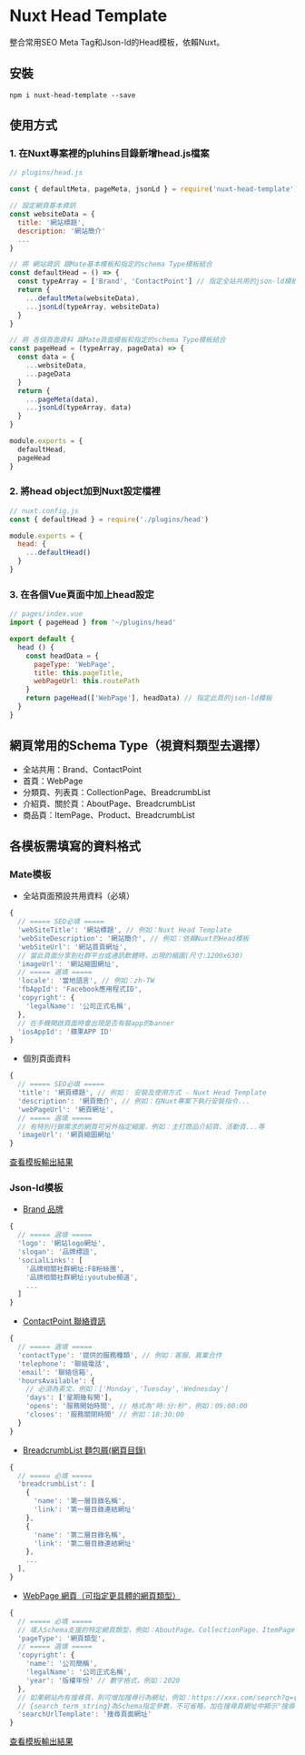 # Nuxt Head Template
整合常用SEO Meta Tag和Json-ld的Head模板，依賴Nuxt。

## 安裝
```
npm i nuxt-head-template --save
```

## 使用方式

### 1. 在Nuxt專案裡的pluhins目錄新增head.js檔案
```js
// plugins/head.js

const { defaultMeta, pageMeta, jsonLd } = require('nuxt-head-template')

// 設定網頁基本資訊
const websiteData = {
  title: '網站標題',
  description: '網站簡介'
  ...
}

// 將 網站資訊 跟Mate基本模板和指定的schema Type模板結合
const defaultHead = () => {
  const typeArray = ['Brand', 'ContactPoint'] // 指定全站共用的json-ld模板
  return {
    ...defaultMeta(websiteData),
    ...jsonLd(typeArray, websiteData)
  }
}

// 將 各個頁面資料 跟Mate頁面模板和指定的schema Type模板結合
const pageHead = (typeArray, pageData) => {
  const data = {
    ...websiteData,
    ...pageData
  }
  return {
    ...pageMeta(data),
    ...jsonLd(typeArray, data)
  }
}

module.exports = {
  defaultHead,
  pageHead
}

```

### 2. 將head object加到Nuxt設定檔裡
```js
// nuxt.config.js
const { defaultHead } = require('./plugins/head')

module.exports = {
  head: {
    ...defaultHead()
  }
}
```
### 3. 在各個Vue頁面中加上head設定
```js
// pages/index.vue
import { pageHead } from '~/plugins/head'

export default {
  head () {
    const headData = {
      pageType: 'WebPage',
      title: this.pageTitle,
      webPageUrl: this.routePath
    }
    return pageHead(['WebPage'], headData) // 指定此頁的json-ld模板
  }
}
```

## 網頁常用的Schema Type（視資料類型去選擇）
- 全站共用：Brand、ContactPoint
- 首頁：WebPage
- 分類頁、列表頁：CollectionPage、BreadcrumbList
- 介紹頁、關於頁：AboutPage、BreadcrumbList
- 商品頁：ItemPage、Product、BreadcrumbList



## 各模板需填寫的資料格式

### Mate模板
- 全站頁面預設共用資料（必填）
```js
{
  // ===== SEO必填 =====
  'webSiteTitle': '網站標題', // 例如：Nuxt Head Template
  'webSiteDescription': '網站簡介', // 例如：依賴Nuxt的Head模板
  'webSiteUrl': '網站首頁網址',
  // 當此頁面分享到社群平台或通訊軟體時，出現的縮圖(尺寸:1200x630)
  'imageUrl': '網站縮圖網址',
  // ===== 選填 =====
  'locale': '當地語言', // 例如：zh-TW
  'fbAppId': 'Facebook應用程式ID',
  'copyright': {
    'legalName': '公司正式名稱',
  },
  // 在手機開啟頁面時會出現是否有裝app的banner
  'iosAppId': '蘋果APP ID'
}
```

- 個別頁面資料

```js
{
  // ===== SEO必填 =====
  'title': '網頁標題', // 例如： 安裝及使用方式 - Nuxt Head Template
  'description': '網頁簡介', // 例如：在Nuxt專案下執行安裝指令...
  'webPageUrl': '網頁網址',
  // ===== 選填 =====
  // 有特別行銷需求的網頁可另外指定縮圖，例如：主打商品介紹頁、活動頁...等
  'imageUrl': '網頁縮圖網址'
}
```
[查看模板輸出結果](https://github.com/Tr-blank/nuxt-head-template/tree/master/template)
### Json-ld模板 
- [Brand 品牌](https://schema.org/Brand)
```js
{
  // ===== 選填 =====
  'logo': '網站logo網址',
  'slogan': '品牌標語',
  'socialLinks': [
    '品牌相關社群網址:FB粉絲團',
    '品牌相關社群網址:youtube頻道',
    ...
  ] 
}
```

- [ContactPoint 聯絡資訊](https://schema.org/ContactPoint)
```js
{
  // ===== 選填 =====
  'contactType': '提供的服務種類', // 例如：客服、異業合作
  'telephone': '聯絡電話',
  'email': '聯絡信箱',
  'hoursAvailable': {
    // 必須為英文，例如：['Monday','Tuesday','Wednesday']
    'days': ['星期幾有開'], 
    'opens': '服務開始時間', // 格式為"時:分:秒"，例如：09:00:00
    'closes': '服務關閉時間' // 例如：18:30:00
  }
}
```

- [BreadcrumbList 麵包屑(網頁目錄)](https://schema.org/BreadcrumbList)
```js
{
  // ===== 必填 =====
  'breadcrumbList': [
    {
      'name': '第一層目錄名稱',
      'link': '第一層目錄連結網址'
    },
    {
      'name': '第二層目錄名稱',
      'link': '第二層目錄連結網址'
    },
    ...
  ],
}
```
 
- [WebPage 網頁（可指定更具體的網頁類型）](https://schema.org/WebPage)
```js
{
  // ===== 必填 =====
  // 填入Schema支援的特定網頁類型，例如：AboutPage、CollectionPage、ItemPage...等
  'pageType': '網頁類型',
  // ===== 選填 =====
  'copyright': {
    'name': '公司簡稱',
    'legalName': '公司正式名稱',
    'year': '版權年份' // 數字格式，例如：2020 
  },
  // 如果網站內有搜尋頁，則可增加搜尋行為網址，例如：https://xxx.com/search?q={search_term_string}
  // {search_term_string}為Schema指定參數，不可省略，加在搜尋頁網址中顯示"搜尋字串"的位置
  'searchUrlTemplate': '搜尋頁面網址' 
}
```
[查看模板輸出結果](https://github.com/Tr-blank/nuxt-head-template/tree/master/template)